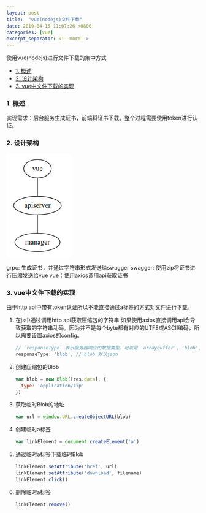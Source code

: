 ```yaml
---
layout: post
title:  "vue(nodejs)文件下载"
date: 2019-04-15 11:07:26 +0800
categories: [vue]
excerpt_separator: <!--more-->
---
```

使用vue(nodejs)进行文件下载的集中方式
<!--more-->

<!-- @import "[TOC]" {cmd="toc" depthFrom=1 depthTo=6 orderedList=false} -->

<!-- code_chunk_output -->

* [1. 概述](#1-概述)
* [2. 设计架构](#2-设计架构)
* [3. vue中文件下载的实现](#3-vue中文件下载的实现)

<!-- /code_chunk_output -->

### 1. 概述

实现需求：后台服务生成证书，前端将证书下载。整个过程需要使用token进行认证。

### 2. 设计架构

![pic](/assets/img/2019-04-16_09-49-37.png)

grpc: 生成证书，并通过字符串形式发送给swagger
swagger: 使用zip将证书进行压缩发送给vue
vue：使用axios调用api获取证书

### 3. vue中文件下载的实现

由于http api中带有token认证所以不能直接通过a标签的方式对文件进行下载。

1. 在js中通过调用http api获取压缩包的字符串
    如果使用axios直接调用api会导致获取的字符串乱码。因为并不是每个byte都有对应的UTF8或ASCII编码，所以需要设置axios的config。

    ```js
    // `responseType` 表示服务器响应的数据类型，可以是 'arraybuffer', 'blob', 'document', 'json', 'text', 'stream'
    responseType: 'blob', // blob 默认json
    ```

2. 创建压缩包的Blob

    ```js
    var blob = new Blob([res.data], {
      type: 'application/zip'
    })
    ```

3. 获取临时Blob的地址

    ```js
    var url = window.URL.createObjectURL(blob)
    ```

4. 创建临时a标签

    ```js
    var linkElement = document.createElement('a')
    ```

5. 通过临时a标签下载临时Blob

    ```js
    linkElement.setAttribute('href', url)
    linkElement.setAttribute('download', filename)
    linkElement.click()
    ```

6. 删除临时a标签

    ```js
    linkElement.remove()
    ```
